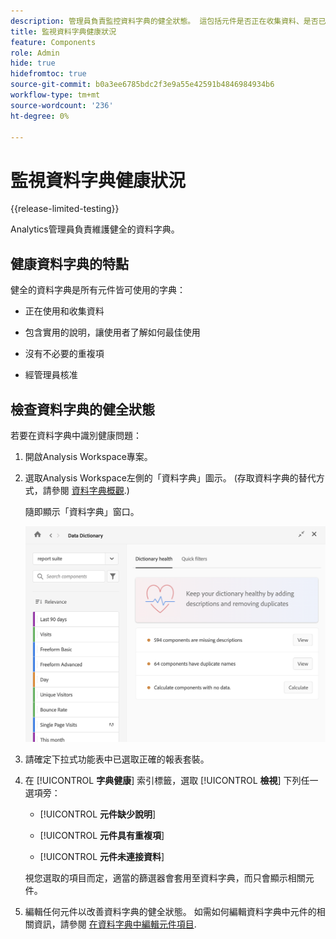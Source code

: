 ```yaml
---
description: 管理員負責監控資料字典的健全狀態。 這包括元件是否正在收集資料、是否已核准、是否包含說明，以及是否沒有重複項目。
title: 監視資料字典健康狀況
feature: Components
role: Admin
hide: true
hidefromtoc: true
source-git-commit: b0a3ee6785bdc2f3e9a55e42591b4846984934b6
workflow-type: tm+mt
source-wordcount: '236'
ht-degree: 0%

---
```


# 監視資料字典健康狀況

{{release-limited-testing}}

Analytics管理員負責維護健全的資料字典。

## 健康資料字典的特點

健全的資料字典是所有元件皆可使用的字典：

* 正在使用和收集資料

* 包含實用的說明，讓使用者了解如何最佳使用

* 沒有不必要的重複項

* 經管理員核准

## 檢查資料字典的健全狀態

若要在資料字典中識別健康問題：

1. 開啟Analysis Workspace專案。

1. 選取Analysis Workspace左側的「資料字典」圖示。 (存取資料字典的替代方式，請參閱 [資料字典概觀](/help/analyze/analysis-workspace/components/data-dictionary/data-dictionary-overview.md).)

   隨即顯示「資料字典」窗口。

   ![資料字典管理檢視](assets/data-dictionary-admin.png)

1. 請確定下拉式功能表中已選取正確的報表套裝。

1. 在 [!UICONTROL **字典健康**] 索引標籤，選取 [!UICONTROL **檢視**] 下列任一選項旁：

   * [!UICONTROL **元件缺少說明**]

   * [!UICONTROL **元件具有重複項**]

   * [!UICONTROL **元件未連接資料**]

   視您選取的項目而定，適當的篩選器會套用至資料字典，而只會顯示相關元件。

1. 編輯任何元件以改善資料字典的健全狀態。 如需如何編輯資料字典中元件的相關資訊，請參閱 [在資料字典中編輯元件項目](/help/analyze/analysis-workspace/components/data-dictionary/edit-entries-data-dictionary.md).